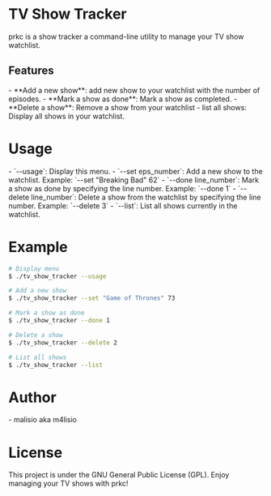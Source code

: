 <h1>TV Show Tracker</h1>
prkc is a show tracker a command-line utility to manage your TV show watchlist.
<h2>Features</h2>
- **Add a new show**: add new show to your watchlist with the number of episodes.
- **Mark a show as done**: Mark a show as completed.
- **Delete a show**: Remove a show from your watchlist
- list all shows: Display all shows in your watchlist.
<h1>Usage</h1>
- `--usage`: Display this menu.
- `--set eps_number`: Add a new show to the watchlist. Example: `--set "Breaking Bad" 62`
- `--done line_number`: Mark a show as done by specifying the line number. Example: `--done 1`
- `--delete line_number`: Delete a show from the watchlist by specifying the line number. Example: `--delete 3`
- `--list`: List all shows currently in the watchlist.
<h1>Example</h1>

```bash
# Display menu
$ ./tv_show_tracker --usage

# Add a new show
$ ./tv_show_tracker --set "Game of Thrones" 73

# Mark a show as done
$ ./tv_show_tracker --done 1

# Delete a show
$ ./tv_show_tracker --delete 2

# List all shows
$ ./tv_show_tracker --list

```
<h1>Author</h1>
- malisio aka m4lisio
<h1>License</h1>
This project is under the GNU General Public License (GPL).
Enjoy managing your TV shows with prkc!
